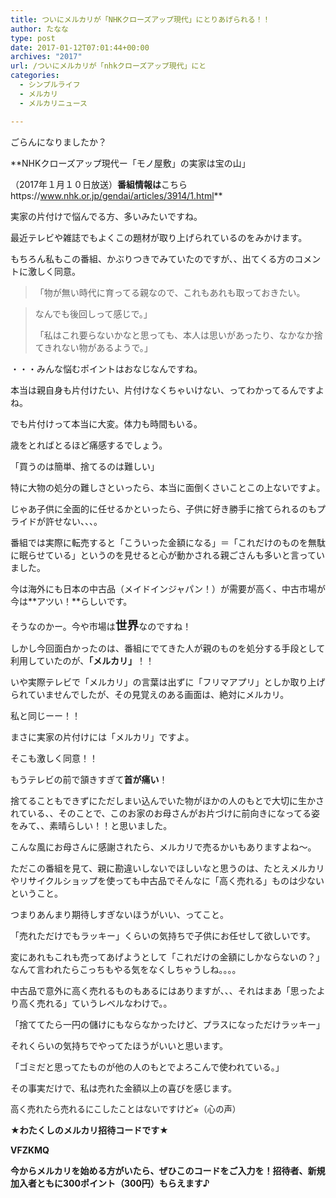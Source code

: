 ```yaml
---
title: ついにメルカリが「NHKクローズアップ現代」にとりあげられる！！
author: たなな
type: post
date: 2017-01-12T07:01:44+00:00
archives: "2017"
url: /ついにメルカリが「nhkクローズアップ現代」にと
categories:
  - シンプルライフ
  - メルカリ
  - メルカリニュース

---
```

ごらんになりましたか？

**NHKクローズアップ現代ー「モノ屋敷」の実家は宝の山」
   
（2017年１月１０日放送）**番組情報は**こちらhttps://www.nhk.or.jp/gendai/articles/3914/1.html**

実家の片付けで悩んでる方、多いみたいですね。

最近テレビや雑誌でもよくこの題材が取り上げられているのをみかけます。

もちろん私もこの番組、かぶりつきでみていたのですが、、出てくる方のコメントに激しく同意。

> 「物が無い時代に育ってる親なので、これもあれも取っておきたい。
   
> なんでも後回しって感じで。」
> 
> 「私はこれ要らないかなと思っても、本人は思いがあったり、なかなか捨てきれない物があるようで。」

・・・みんな悩むポイントはおなじなんですね。

本当は親自身も片付けたい、片付けなくちゃいけない、ってわかってるんですよね。

でも片付けって本当に大変。体力も時間もいる。

歳をとればとるほど痛感するでしょう。

「買うのは簡単、捨てるのは難しい」

特に大物の処分の難しさといったら、本当に面倒くさいことこの上ないですよ。

じゃあ子供に全面的に任せるかといったら、子供に好き勝手に捨てられるのもプライドが許せない、、、。

番組では実際に転売すると「こういった金額になる」＝「これだけのものを無駄に眠らせている」というのを見せると心が動かされる親ごさんも多いと言っていました。

今は海外にも日本の中古品（メイドインジャパン！）が需要が高く、中古市場が今は**アツい！**らしいです。

そうなのかー。今や市場は<span style="font-size: 14pt;"><strong>世界</strong></span>なのですね！

しかし今回面白かったのは、番組にでてきた人が親のものを処分する手段として利用していたのが、**「メルカリ」**！！

いや実際テレビで「メルカリ」の言葉は出ずに「フリマアプリ」としか取り上げられていませんでしたが、その見覚えのある画面は、絶対にメルカリ。

私と同じーー！！

まさに実家の片付けには「メルカリ」ですよ。

そこも激しく同意！！

もうテレビの前で頷きすぎて**首が痛い**！

捨てることもできずにただしまい込んでいた物がほかの人のもとで大切に生かされている、、そのことで、このお家のお母さんがお片づけに前向きになってる姿をみて、、素晴らしい！！と思いました。

こんな風にお母さんに感謝されたら、メルカリで売るかいもありますよね〜。

ただこの番組を見て、親に勘違いしないでほしいなと思うのは、たとえメルカリやリサイクルショップを使っても中古品でそんなに「高く売れる」ものは少ないということ。

つまりあんまり期待しすぎないほうがいい、ってこと。

「売れただけでもラッキー」くらいの気持ちで子供にお任せして欲しいです。

変にあれもこれも売ってあげようとして「これだけの金額にしかならないの？」なんて言われたらこっちもやる気をなくしちゃうしね。。。。

中古品で意外に高く売れるものもあるにはありますが、、、それはまあ「思ったより高く売れる」ていうレベルなわけで。。

「捨ててたら一円の儲けにもならなかったけど、プラスになっただけラッキー」

それくらいの気持ちでやってたほうがいいと思います。

「ゴミだと思ってたものが他の人のもとでよろこんで使われている。」

その事実だけで、私は売れた金額以上の喜びを感じます。

<span style="font-size: 10pt;">高く売れたら売れるにこしたことはないですけど⭐︎（心の声）</span>

**★わたくしのメルカリ招待コードです★**

**VFZKMQ**

**今からメルカリを始める方がいたら、ぜひこのコードをご入力を！招待者、新規加入者ともに300ポイント（300円）もらえます♪**

&nbsp;